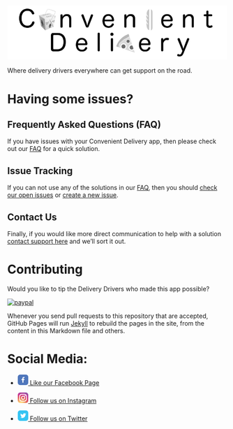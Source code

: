 ![Welcome to Convenient Delivery](images/convenient_delivery_github_banner.png)

Where delivery drivers everywhere can get support on the road.

# Having some issues?

## Frequently Asked Questions (FAQ)
If you have issues with your Convenient Delivery app, then please check out our [FAQ](FAQ.md) for a quick solution.

## Issue Tracking
If you can not use any of the solutions in our [FAQ](FAQ.md), then you should [check our open issues](https://github.com/non-profit-lynn/convenient-delivery/issues) or [create a new issue](https://github.com/non-profit-lynn/convenient-delivery/issues/new).

## Contact Us
Finally, if you would like more direct communication to help with a solution [contact support here](operators.dba[at]gmail.com) and we’ll sort it out.

# Contributing #
Would you like to tip the Delivery Drivers who made this app possible?

[![paypal](https://www.paypalobjects.com/en_US/i/btn/btn_donateCC_LG.gif)](https://www.paypal.com/cgi-bin/webscr?cmd=_s-xclick&hosted_button_id=4BAS4836NE4FA)

Whenever you send pull requests to this repository that are accepted, GitHub Pages will run [Jekyll](https://jekyllrb.com/) to rebuild the pages in the site, from the content in this Markdown file and others.

# Social Media:

- [![Facebook Page](images/facebook.png)  Like our Facebook Page](https://www.facebook.com/convenient.delivery)

- [![Instagram Profile](images/instagram.png)  Follow us on Instagram](https://www.instagram.com/convenient_delivery)

- [![Twitter Profile](images/twitter.png)  Follow us on Twitter](https://twitter.com/Conven_Delivery)
